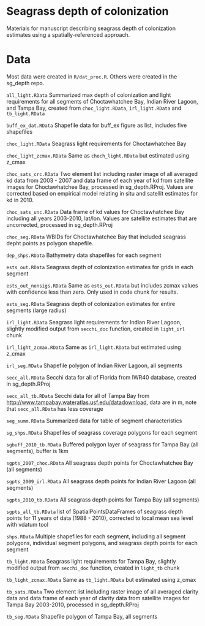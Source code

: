 # Seagrass depth of colonization

Materials for manuscript describing seagrass depth of colonization estimates using a spatially-referenced approach.

# Data

Most data were created in `R/dat_proc.R`.  Others were created in the sg_depth repo.  

`all_light.RData` Summarized max depth of colonization and light requirements for all segments of Choctawhatchee Bay, Indian River Lagoon, and Tampa Bay, created from `choc_light.RData`, `irl_light.RData` and `tb_light.RData`

`buff_ex_dat.RData` Shapefile data for buff_ex figure as list, includes five shapefiles

`choc_light.RData` Seagrass light requirements for Choctawhatchee Bay

`choc_light_zcmax.RData` Same as `choch_light.RData` but estimated using z_cmax

`choc_sats_crc.RData` Two element list including raster image of all averaged kd data from 2003 - 2007 and data frame of each year of kd from satellite images for Choctawhatchee Bay, processed in sg_depth.RProj. Values are corrected based on empirical model relating in situ and satellit estimates for kd in 2010.  

`choc_sats_unc.RData` Data frame of kd values for Choctawhatchee Bay including all years 2003-2010, lat/lon.  Values are satellite estimates that are uncorrected, processed in sg_depth.RProj

`choc_seg.RData` WBIDs for Choctawhatchee Bay that included seagrass depht points as polygon shapefile.

`dep_shps.RData` Bathymetry data shapefiles for each segment

`ests_out.RData` Seagrass depth of colonization estimates for grids in each segment

`ests_out_nonsigs.RData` Same as `ests_out.RData` but includes zcmax values with confidence less than zero.  Only used in code chunk for results.

`ests_seg.RData` Seagrass depth of colonization estimates for entire segments (large radius)

`irl_light.RData` Seagrass light requirements for Indian River Lagoon, slightly modified output from `secchi_doc` function, created in `light_irl` chunk

`irl_light_zcmax.RData` Same as `irl_light.RData` but estimated using z_cmax

`irl_seg.RData` Shapefile polygon of Indian River Lagoon, all segments

`secc_all.RData` Secchi data for all of Florida from IWR40 database, created in sg_depth.RProj

`secc_all_tb.RData` Secchi data for all of Tampa Bay from http://www.tampabay.wateratlas.usf.edu/datadownload, data are in m, note that `secc_all.RData` has less coverage

`seg_summ.RData` Summarized data for table of segment characteristics

`sg_shps.RData` Shapefiles of seagrass coverage polygons for each segment

`sgbuff_2010_tb.RData` Buffered polygon layer of seagrass for Tampa Bay (all segments), buffer is 1km

`sgpts_2007_choc.RData` All seagrass depth points for Choctawhatchee Bay (all segments)

`sgpts_2009_irl.RData` All seagrass depth points for Indian River Lagoon (all segments)

`sgpts_2010_tb.RData` All seagrass depth points for Tampa Bay (all segments)

`sgpts_all_tb.RData` list of SpatialPointsDataFrames of seagrass depth points for 11 years of data (1988 - 2010), corrected to local mean sea level with vdatum tool

`shps.RData` Multiple shapefiles for each segment, including all segment polygons, individual segment polygons, and seagrass depth points for each segment

`tb_light.RData` Seagrass light requirements for Tampa Bay, slightly modified output from `secchi_doc` function, created in `light_tb` chunk

`tb_light_zcmax.RData` Same as `tb_light.RData` but estimated using z_cmax

`tb_sats.RData` Two element list including raster image of all averaged clarity data and data frame of each year of clarity data from satellite images for Tampa Bay 2003-2010, processed in sg_depth.RProj

`tb_seg.RData` Shapefile polygon of Tampa Bay, all segments
